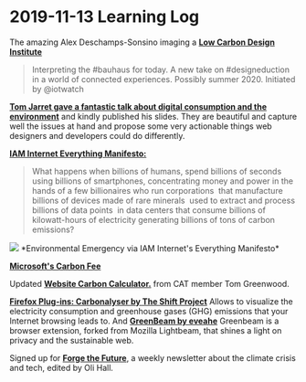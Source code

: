 # 2019-11-13 Learning Log

The amazing Alex Deschamps-Sonsino imaging a **[Low Carbon Design Institute](https://twitter.com/LO_C_D_I/status/1183822572150022145)**

> Interpreting the #bauhaus for today. A new take on #designeduction in a world of connected experiences. Possibly summer 2020. Initiated by @iotwatch

**[Tom Jarret gave a fantastic talk about digital consumption and the environment](https://www.tomjarrett.co.uk/Digital-Consumption-and-the-Environment)** and kindly published his slides. They are beautiful and capture well the issues at hand and propose some very actionable things web designers and developers could do differently.  

**[IAM Internet Everything Manifesto:](https://www.iam-internet.com/everything)** 

>What happens when billions of humans, spend billions of seconds using billions of smartphones, concentrating money and power in the hands of a few billionaires who run corporations  that manufacture billions of devices made of rare minerals  used to extract and process billions of data points  in data centers that consume billions of kilowatt-hours of electricity generating billions of tons of carbon emissions?

<img src="https://images.squarespace-cdn.com/content/v1/5d7cc82914a07b453f2ca73f/1572884481913-E52TCBJK7CNF7K3O3PTE/ke17ZwdGBToddI8pDm48kNvT88LknE-K9M4pGNO0Iqd7gQa3H78H3Y0txjaiv_0fDoOvxcdMmMKkDsyUqMSsMWxHk725yiiHCCLfrh8O1z5QPOohDIaIeljMHgDF5CVlOqpeNLcJ80NK65_fV7S1USOFn4xF8vTWDNAUBm5ducQhX-V3oVjSmr829Rco4W2Uo49ZdOtO_QXox0_W7i2zEA/xr-10threats.001.jpeg?format=1000w"> 
*Environmental Emergency via IAM Internet's Everything Manifesto*

**[Microsoft's Carbon Fee](https://docdrop.org/static/drop-pdf/microsoft_carbon_fee_guide-avO90.pdf)** 

Updated **[Website Carbon Calculator.](https://www.websitecarbon.com/)** from CAT member Tom Greenwood. 

**[Firefox Plug-ins: Carbonalyser by The Shift Project](https://addons.mozilla.org/en-US/firefox/addon/carbonalyser/)** Allows to visualize the electricity consumption and greenhouse gases (GHG) emissions that your Internet browsing leads to. And **[GreenBeam by eveahe](https://addons.mozilla.org/en-US/firefox/addon/greenbeam/)** Greenbeam is a browser extension, forked from Mozilla Lightbeam, that shines a light on privacy and the sustainable web.

Signed up for **[Forge the Future](https://forgethefuture.substack.com/)**, a weekly newsletter about the climate crisis and tech, edited by Oli Hall.  

 